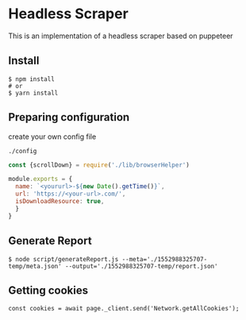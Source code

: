 # Headless Scraper
This is an implementation of a headless scraper based on puppeteer

## Install
```
$ npm install
# or
$ yarn install
```

## Preparing configuration

create your own config file

`./config`
```js
const {scrollDown} = require('./lib/browserHelper')

module.exports = {
  name: `<yoururl>-${new Date().getTime()}`,
  url: 'https://<your-url>.com/',
  isDownloadResource: true,
  }
}

```


## Generate Report
```
$ node script/generateReport.js --meta='./1552988325707-temp/meta.json' --output='./1552988325707-temp/report.json'
```

## Getting cookies

```
const cookies = await page._client.send('Network.getAllCookies');
```
